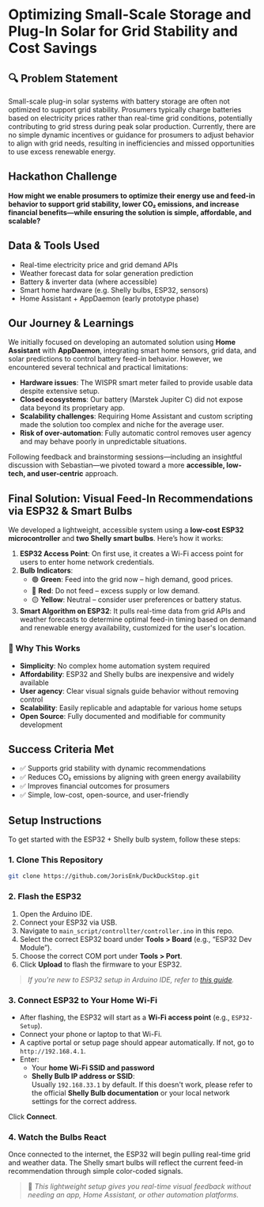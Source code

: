 # Optimizing Small-Scale Storage and Plug-In Solar for Grid Stability and Cost Savings

## 🔍 Problem Statement  
Small-scale plug-in solar systems with battery storage are often not optimized to support grid stability. Prosumers typically charge batteries based on electricity prices rather than real-time grid conditions, potentially contributing to grid stress during peak solar production. Currently, there are no simple dynamic incentives or guidance for prosumers to adjust behavior to align with grid needs, resulting in inefficiencies and missed opportunities to use excess renewable energy.

## Hackathon Challenge  
**How might we enable prosumers to optimize their energy use and feed-in behavior to support grid stability, lower CO₂ emissions, and increase financial benefits—while ensuring the solution is simple, affordable, and scalable?**

## Data & Tools Used
- Real-time electricity price and grid demand APIs  
- Weather forecast data for solar generation prediction  
- Battery & inverter data (where accessible)  
- Smart home hardware (e.g. Shelly bulbs, ESP32, sensors)  
- Home Assistant + AppDaemon (early prototype phase)

## Our Journey & Learnings

We initially focused on developing an automated solution using **Home Assistant** with **AppDaemon**, integrating smart home sensors, grid data, and solar predictions to control battery feed-in behavior. However, we encountered several technical and practical limitations:

- **Hardware issues**: The WISPR smart meter failed to provide usable data despite extensive setup.  
- **Closed ecosystems**: Our battery (Marstek Jupiter C) did not expose data beyond its proprietary app.  
- **Scalability challenges**: Requiring Home Assistant and custom scripting made the solution too complex and niche for the average user.  
- **Risk of over-automation**: Fully automatic control removes user agency and may behave poorly in unpredictable situations.

Following feedback and brainstorming sessions—including an insightful discussion with Sebastian—we pivoted toward a more **accessible, low-tech, and user-centric** approach.

## Final Solution: Visual Feed-In Recommendations via ESP32 & Smart Bulbs

We developed a lightweight, accessible system using a **low-cost ESP32 microcontroller** and **two Shelly smart bulbs**. Here’s how it works:

1. **ESP32 Access Point**: On first use, it creates a Wi-Fi access point for users to enter home network credentials.
2. **Bulb Indicators**:
   - 🟢 **Green**: Feed into the grid now – high demand, good prices.
   - 🔴 **Red**: Do not feed – excess supply or low demand.
   - 🟡 **Yellow**: Neutral – consider user preferences or battery status.
3. **Smart Algorithm on ESP32**: It pulls real-time data from grid APIs and weather forecasts to determine optimal feed-in timing based on demand and renewable energy availability, customized for the user's location.

### 🔧 Why This Works
- **Simplicity**: No complex home automation system required  
- **Affordability**: ESP32 and Shelly bulbs are inexpensive and widely available  
- **User agency**: Clear visual signals guide behavior without removing control  
- **Scalability**: Easily replicable and adaptable for various home setups  
- **Open Source**: Fully documented and modifiable for community development

## Success Criteria Met
- ✅ Supports grid stability with dynamic recommendations  
- ✅ Reduces CO₂ emissions by aligning with green energy availability  
- ✅ Improves financial outcomes for prosumers  
- ✅ Simple, low-cost, open-source, and user-friendly


## Setup Instructions

To get started with the ESP32 + Shelly bulb system, follow these steps:

### 1. Clone This Repository

```bash
git clone https://github.com/JorisEnk/DuckDuckStop.git
```

### 2. Flash the ESP32

1. Open the Arduino IDE.
2. Connect your ESP32 via USB.
3. Navigate to `main_script/controllter/controller.ino` in this repo.
4. Select the correct ESP32 board under **Tools > Board** (e.g., “ESP32 Dev Module”).
5. Choose the correct COM port under **Tools > Port**.
6. Click **Upload** to flash the firmware to your ESP32.

>  *If you're new to ESP32 setup in Arduino IDE, refer to [this guide](https://randomnerdtutorials.com/installing-the-esp32-board-in-arduino-ide-windows-instructions/).*

### 3. Connect ESP32 to Your Home Wi-Fi

- After flashing, the ESP32 will start as a **Wi-Fi access point** (e.g., `ESP32-Setup`).
- Connect your phone or laptop to that Wi-Fi.
- A captive portal or setup page should appear automatically. If not, go to `http://192.168.4.1`.
- Enter:
  - Your **home Wi-Fi SSID and password**
  - **Shelly Bulb IP address or SSID**:  
    Usually `192.168.33.1` by default. If this doesn't work, please refer to the official **Shelly Bulb documentation** or your local network settings for the correct address.

Click **Connect**.

### 4. Watch the Bulbs React
Once connected to the internet, the ESP32 will begin pulling real-time grid and weather data. The Shelly smart bulbs will reflect the current feed-in recommendation through simple color-coded signals.

> 🎯 *This lightweight setup gives you real-time visual feedback without needing an app, Home Assistant, or other automation platforms.*

